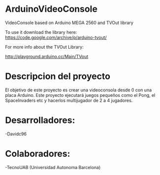 # ArduinoVideoConsole
VideoConsole based on Arduino MEGA 2560 and TVOut library

To use it download the library here: 
https://code.google.com/archive/p/arduino-tvout/

For more info about the TVOut Library:

http://playground.arduino.cc/Main/TVout

# Descripcion del proyecto

El objetivo de este proyecto es crear una videoconsola desde 0 con una placa Arduino.
Este proyecto ejecutará juegos pequeños como el Pong, el SpaceInvaders etc y hacerlos multijugador de 2 a 4 jugadores.

# Desarrolladores:

-Davidc96

# Colaboradores:

-TecnoUAB (Universidad Autonoma Barcelona)
